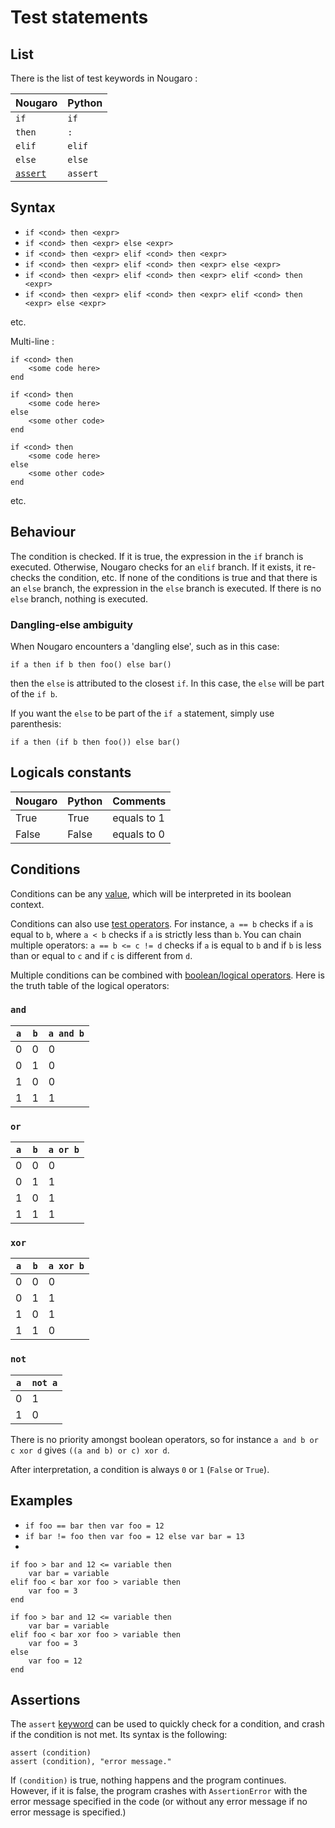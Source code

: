 # Test statements
## List
There is the list of test keywords in Nougaro :

| Nougaro                  | Python    |
|--------------------------|-----------|
| `if`                     | `if`      |
| `then`                   | `:`       |
| `elif`                   | `elif`    |
| `else`                   | `else`    |
| [`assert`](#assertions)  | `assert`  |

## Syntax

* `if <cond> then <expr>`
* `if <cond> then <expr> else <expr>`
* `if <cond> then <expr> elif <cond> then <expr>`
* `if <cond> then <expr> elif <cond> then <expr> else <expr>`
* `if <cond> then <expr> elif <cond> then <expr> elif <cond> then <expr>`
* `if <cond> then <expr> elif <cond> then <expr> elif <cond> then <expr> else <expr>`

etc.

Multi-line :
```nougaro
if <cond> then
    <some code here>
end
```

```nougaro
if <cond> then
    <some code here>
else
    <some other code>
end
```

```nougaro
if <cond> then
    <some code here>
else
    <some other code>
end
```

etc.

## Behaviour
The condition is checked. If it is true, the expression in the `if` branch is executed. Otherwise, Nougaro checks for an `elif` branch. If it exists, it re-checks the condition, etc. If none of the conditions is true and that there is an `else` branch, the expression in the `else` branch is executed. If there is no `else` branch, nothing is executed.

### Dangling-else ambiguity
When Nougaro encounters a 'dangling else', such as in this case:
```nougaro
if a then if b then foo() else bar()
```

then the `else` is attributed to the closest `if`. In this case, the `else` will be part of the `if b`.

If you want the `else` to be part of the `if a` statement, simply use parenthesis:
```nougaro
if a then (if b then foo()) else bar()
```

## Logicals constants

| Nougaro   | Python    | Comments                        |
|-----------|-----------|---------------------------------|
| True      | True      | equals to 1                     |
| False     | False     | equals to 0                     |

## Conditions
Conditions can be any [value](06values.md), which will be interpreted in its boolean context.

Conditions can also use [test operators](05operators.md#test-operators). For instance, `a == b` checks if `a` is equal to `b`, where `a < b` checks if `a` is strictly less than `b`. You can chain multiple operators: `a == b <= c != d` checks if `a` is equal to `b` and if `b` is less than or equal to `c` and if `c` is different from `d`.

Multiple conditions can be combined with [boolean/logical operators](05operators.md#logical-operators). Here is the truth table of the logical operators:

### `and`

| `a` | `b` | `a and b` |
|-----|-----|-----------|
|  0  |  0  |     0     |
|  0  |  1  |     0     |
|  1  |  0  |     0     |
|  1  |  1  |     1     |

### `or`

| `a` | `b` | `a or b`  |
|-----|-----|-----------|
|  0  |  0  |     0     |
|  0  |  1  |     1     |
|  1  |  0  |     1     |
|  1  |  1  |     1     |

### `xor`

| `a` | `b` | `a xor b` |
|-----|-----|-----------|
|  0  |  0  |     0     |
|  0  |  1  |     1     |
|  1  |  0  |     1     |
|  1  |  1  |     0     |

### `not`

| `a` | `not a` |
|-----|---------|
|  0  |    1    |
|  1  |    0    |

There is no priority amongst boolean operators, so for instance `a and b or c xor d` gives `((a and b) or c) xor d`.

After interpretation, a condition is always `0` or `1` (`False` or `True`).

## Examples

* `if foo == bar then var foo = 12`
* `if bar != foo then var foo = 12 else var bar = 13`
*
```nougaro
if foo > bar and 12 <= variable then
    var bar = variable
elif foo < bar xor foo > variable then
    var foo = 3
end
```

```nougaro
if foo > bar and 12 <= variable then
    var bar = variable
elif foo < bar xor foo > variable then
    var foo = 3
else
    var foo = 12
end
```

## Assertions
The `assert` [keyword](04identifiers_and_keywords.md#keywords) can be used to quickly check for a condition, and crash if the condition is not met. Its syntax is the following:

```nougaro
assert (condition)
assert (condition), "error message."
```

If `(condition)` is true, nothing happens and the program continues. However, if it is false, the program crashes with `AssertionError` with the error message specified in the code (or without any error message if no error message is specified.)
